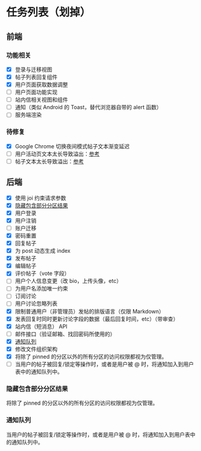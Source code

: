 # 任务列表（划掉）

## 前端

### 功能相关

- [X] 登录与迁移视图
- [X] 帖子列表回复组件
- [X] 用户页面获取数据调整
- [ ] 用户页面功能实现
- [ ] 站内信相关视图和组件
- [ ] 通知（类似 Android 的 Toast，替代浏览器自带的 alert 函数）
- [ ] 服务端渲染

### 待修复

- [X] Google Chrome 切换夜间模式帖子文本渐变延迟
- [ ] 用户活动页文本太长导致溢出：[参考](https://seraintalk.ntzyz.io/m/59423df4ed4418798378ec20)
- [ ] 帖子文本太长导致溢出：[参考](https://seraintalk.ntzyz.io/d/59423e06ed44187983799a3e)

## 后端

- [x] 使用 joi 约束请求参数
- [x] [隐藏包含部分分区结果](#隐藏包含部分分区结果)
- [x] 用户登录
- [x] 用户注销
- [ ] 账户迁移
- [x] 密码重置
- [x] 回复帖子
- [x] 为 post 动态生成 index
- [x] 发布帖子
- [x] 编辑帖子
- [x] 评价帖子（vote 字段）
- [ ] 用户个人信息变更（改 bio，上传头像，etc）
- [ ] 为用户名添加唯一约束
- [ ] 订阅讨论
- [ ] 用户讨论忽略列表
- [x] 限制普通用户（非管理员）发帖的排版语言（仅限 Markdown）
- [X] 发表回复时同时更新讨论字段的数据（最后回复时间，etc）（带审查）
- [x] 站内信（短消息） API
- [ ] 邮件接口（验证邮箱、找回密码所使用的）
- [x] [通知队列](#通知队列)
- [x] 修改文件组织架构
- [x] 将除了 pinned 的分区以外的所有分区的访问权限都视为仅管理。
- [ ] 当用户的帖子被回复/锁定等操作时，或者是用户被 @ 时，将通知加入到用户表中的通知队列中。

### 隐藏包含部分分区结果

将除了 pinned 的分区以外的所有分区的访问权限都视为仅管理。

### 通知队列

当用户的帖子被回复/锁定等操作时，或者是用户被 @ 时，将通知加入到用户表中的通知队列中。

